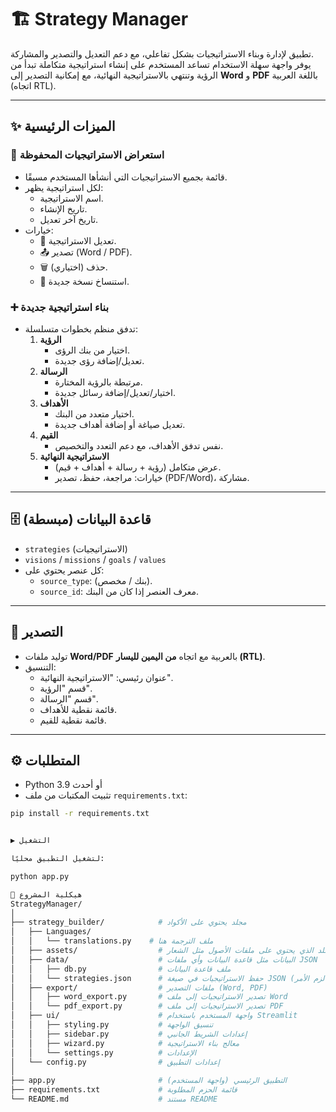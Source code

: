 # 🏗️ Strategy Manager

تطبيق لإدارة وبناء الاستراتيجيات بشكل تفاعلي، مع دعم التعديل والتصدير والمشاركة.  
يوفر واجهة سهلة الاستخدام تساعد المستخدم على إنشاء استراتيجية متكاملة تبدأ من الرؤية وتنتهي بالاستراتيجية النهائية، مع إمكانية التصدير إلى **Word** و **PDF** باللغة العربية (اتجاه RTL).

---

## ✨ الميزات الرئيسية

### 📂 استعراض الاستراتيجيات المحفوظة
- قائمة بجميع الاستراتيجيات التي أنشأها المستخدم مسبقًا.
- لكل استراتيجية يظهر:
  - اسم الاستراتيجية.
  - تاريخ الإنشاء.
  - تاريخ آخر تعديل.
- خيارات:
  - 📝 تعديل الاستراتيجية.
  - 📤 تصدير (Word / PDF).
  - 🗑️ حذف (اختياري).
  - 🔁 استنساخ نسخة جديدة.

### ➕ بناء استراتيجية جديدة
- تدفق منظم بخطوات متسلسلة:
  1. **الرؤية**  
     - اختيار من بنك الرؤى.  
     - تعديل/إضافة رؤى جديدة.  
  2. **الرسالة**  
     - مرتبطة بالرؤية المختارة.  
     - اختيار/تعديل/إضافة رسائل جديدة.  
  3. **الأهداف**  
     - اختيار متعدد من البنك.  
     - تعديل صياغة أو إضافة أهداف جديدة.  
  4. **القيم**  
     - نفس تدفق الأهداف، مع دعم التعدد والتخصيص.  
  5. **الاستراتيجية النهائية**  
     - عرض متكامل (رؤية + رسالة + أهداف + قيم).  
     - خيارات: مراجعة، حفظ، تصدير (PDF/Word)، مشاركة.

---

## 🗄️ قاعدة البيانات (مبسطة)

- `strategies` (الاستراتيجيات)
- `visions` / `missions` / `goals` / `values`
- كل عنصر يحتوي على:
  - `source_type`: (بنك / مخصص).
  - `source_id`: معرف العنصر إذا كان من البنك.

---

## 📑 التصدير

- توليد ملفات **Word/PDF** بالعربية مع اتجاه **من اليمين لليسار (RTL)**.
- التنسيق:
  - عنوان رئيسي: "الاستراتيجية النهائية".
  - قسم "الرؤية".
  - قسم "الرسالة".
  - قائمة نقطية للأهداف.
  - قائمة نقطية للقيم.

---

## ⚙️ المتطلبات

- Python 3.9 أو أحدث
- تثبيت المكتبات من ملف `requirements.txt`:

```bash
pip install -r requirements.txt


▶️ التشغيل

لتشغيل التطبيق محليًا:

python app.py

📂 هيكلية المشروع
StrategyManager/
│
├── strategy_builder/            # مجلد يحتوي على الأكواد
│   ├── Languages/
│   │   └── translations.py    # ملف الترجمة هنا
│   ├── assets/                  # المجلد الذي يحتوي على ملفات الأصول مثل الشعار
│   ├── data/                    # البيانات مثل قاعدة البيانات وأي ملفات JSON
│   │   ├── db.py                # ملف قاعدة البيانات
│   │   └── strategies.json      # حفظ الاستراتيجيات في صيغة JSON (إذا لزم الأمر)
│   ├── export/                  # ملفات التصدير (Word, PDF)
│   │   ├── word_export.py       # تصدير الاستراتيجيات إلى ملف Word
│   │   └── pdf_export.py        # تصدير الاستراتيجيات إلى ملف PDF
│   ├── ui/                      # واجهة المستخدم باستخدام Streamlit
│   │   ├── styling.py           # تنسيق الواجهة
│   │   ├── sidebar.py           # إعدادات الشريط الجانبي
│   │   ├── wizard.py            # معالج بناء الاستراتيجية
│   │   └── settings.py          # الإعدادات
│   └── config.py                # إعدادات التطبيق
│
├── app.py                       # التطبيق الرئيسي (واجهة المستخدم)
├── requirements.txt             # قائمة الحزم المطلوبة
└── README.md                    # مستند README
